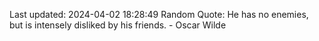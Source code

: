 Last updated: 2024-04-02 18:28:49
Random Quote: He has no enemies, but is intensely disliked by his friends. - Oscar Wilde